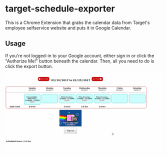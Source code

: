 # target-schedule-exporter
This is a Chrome Extension that grabs the calendar data from Target's employee selfservice website and puts it in Google Calendar.

## Usage
If you're not logged-in to your Google account, either sign in or click the "Authorize Me!" button beneath the calendar. Then, all you need to do is click the export button.

![preview](images/preview.gif)
